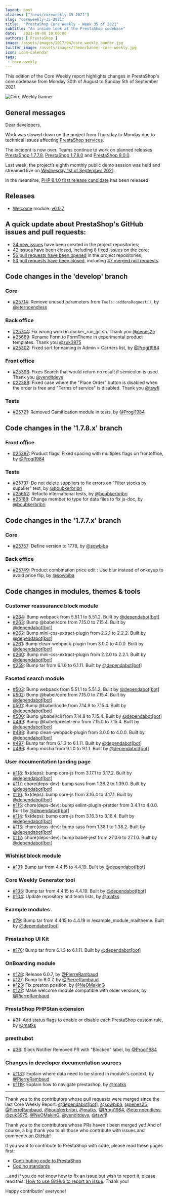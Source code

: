 ```yaml
---
layout: post
aliases: ["/news/coreweekly-35-2021"]
slug: "coreweekly-35-2021"
title:  "PrestaShop Core Weekly - Week 35 of 2021"
subtitle: "An inside look at the PrestaShop codebase"
date:   2021-09-08 10:00:00
authors: [ PrestaShop ]
image: /assets/images/2017/04/core_weekly_banner.jpg
twitter_image: /assets/images/theme/banner-core-weekly.jpg
icon: icon-calendar
tags:
 - core-weekly
---
```


This edition of the Core Weekly report highlights changes in PrestaShop's core codebase from Monday 30th of August to Sunday 5th of September 2021.

![Core Weekly banner](/assets/images/2018/12/banner-core-weekly.jpg)

## General messages

Dear developers,

Work was slowed down on the project from Thursday to Monday due to technical issues affecting [PrestaShop services](https://twitter.com/PrestaShop/status/1433426744267055122).

The incident is now over. Teams continue to work on planned releases [PrestaShop 1.7.7.8](https://github.com/PrestaShop/PrestaShop/issues/25743), [PrestaShop 1.7.8.0](https://github.com/PrestaShop/PrestaShop/issues/23010) and [PrestaShop 8.0.0](https://github.com/PrestaShop/PrestaShop/issues/24111).

Last week, the project’s eighth monthly public demo session was held and streamed live on [Wednesday 1st of September 2021](https://www.youtube.com/watch?v=9oEBquMz008).

In the meantime, [PHP 8.1.0 first release candidate](https://www.php.net/archive/2021.php#2021-09-02-1) has been released!


## Releases

* [Welcome](https://github.com/PrestaShop/welcome) module: [v6.0.7](https://github.com/PrestaShop/welcome/releases/tag/v6.0.7)


## A quick update about PrestaShop's GitHub issues and pull requests:

- [34 new issues](https://github.com/search?q=org%3APrestaShop+is%3Apublic++-repo%3Aprestashop%2Fprestashop.github.io++is%3Aissue+created%3A2021-08-30..2021-09-05) have been created in the project repositories;
- [42 issues have been closed](https://github.com/search?q=org%3APrestaShop+is%3Apublic++-repo%3Aprestashop%2Fprestashop.github.io++is%3Aissue+closed%3A2021-08-30..2021-09-05), including [8 fixed issues](https://github.com/search?q=org%3APrestaShop+is%3Apublic++-repo%3Aprestashop%2Fprestashop.github.io++is%3Aissue+label%3Afixed+closed%3A2021-08-30..2021-09-05) on the core;
- [56 pull requests have been opened](https://github.com/search?q=org%3APrestaShop+is%3Apublic++-repo%3Aprestashop%2Fprestashop.github.io++is%3Apr+created%3A2021-08-30..2021-09-05) in the project repositories;
- [53 pull requests have been closed](https://github.com/search?q=org%3APrestaShop+is%3Apublic++-repo%3Aprestashop%2Fprestashop.github.io++is%3Apr+closed%3A2021-08-30..2021-09-05), including [47 merged pull requests](https://github.com/search?q=org%3APrestaShop+is%3Apublic++-repo%3Aprestashop%2Fprestashop.github.io++is%3Apr+merged%3A2021-08-30..2021-09-05).        


## Code changes in the 'develop' branch


### Core
* [#25714](https://github.com/PrestaShop/PrestaShop/pull/25714): Remove unused parameters from `Tools::addonsRequest()`, by [@eternoendless](https://github.com/eternoendless)


### Back office
* [#25744](https://github.com/PrestaShop/PrestaShop/pull/25744): Fix wrong word in docker_run_git.sh. Thank you [@nenes25](https://github.com/nenes25)
* [#25689](https://github.com/PrestaShop/PrestaShop/pull/25689): Rename Form to FormTheme in experimental product templates. Thank you [@zuk3975](https://github.com/zuk3975)
* [#25302](https://github.com/PrestaShop/PrestaShop/pull/25302): Fixed sort for naming in Admin > Carriers list, by [@Progi1984](https://github.com/Progi1984)


### Front office
* [#25396](https://github.com/PrestaShop/PrestaShop/pull/25396): Fixes Search that would return no result if semicolon is used. Thank you [@venditdevs](https://github.com/venditdevs)
* [#22389](https://github.com/PrestaShop/PrestaShop/pull/22389): Fixed case where the "Place Order" button is disabled when the order is free and "Terms of service" is disabled. Thank you [@tswfi](https://github.com/tswfi)


### Tests
* [#25721](https://github.com/PrestaShop/PrestaShop/pull/25721): Removed Gamification module in tests, by [@Progi1984](https://github.com/Progi1984)


## Code changes in the '1.7.8.x' branch


### Front office
* [#25387](https://github.com/PrestaShop/PrestaShop/pull/25387): Product flags: Fixed spacing with multiples flags on frontoffice, by [@Progi1984](https://github.com/Progi1984)


### Tests
* [#25737](https://github.com/PrestaShop/PrestaShop/pull/25737): Do not delete suppliers to fix errors on "Filter stocks by supplier" test, by [@boubkerbribri](https://github.com/boubkerbribri)
* [#25652](https://github.com/PrestaShop/PrestaShop/pull/25652): Refacto international tests, by [@boubkerbribri](https://github.com/boubkerbribri)
* [#25188](https://github.com/PrestaShop/PrestaShop/pull/25188): Change member to type for data files to fix js-doc, by [@boubkerbribri](https://github.com/boubkerbribri)


## Code changes in the '1.7.7.x' branch


### Core
* [#25757](https://github.com/PrestaShop/PrestaShop/pull/25757): Define version to 1778, by [@sowbiba](https://github.com/sowbiba)


### Back office
* [#25749](https://github.com/PrestaShop/PrestaShop/pull/25749): Product combination price edit : Use blur instead of onkeyup to avoid price flip, by [@sowbiba](https://github.com/sowbiba)


## Code changes in modules, themes & tools


### Customer reassurance block module
* [#264](https://github.com/PrestaShop/blockreassurance/pull/264): Bump webpack from 5.51.1 to 5.51.2. Built by [@dependabot[bot]](https://github.com/apps/dependabot)
* [#263](https://github.com/PrestaShop/blockreassurance/pull/263): Bump @babel/core from 7.15.0 to 7.15.4. Built by [@dependabot[bot]](https://github.com/apps/dependabot)
* [#262](https://github.com/PrestaShop/blockreassurance/pull/262): Bump mini-css-extract-plugin from 2.2.1 to 2.2.2. Built by [@dependabot[bot]](https://github.com/apps/dependabot)
* [#261](https://github.com/PrestaShop/blockreassurance/pull/261): Bump clean-webpack-plugin from 3.0.0 to 4.0.0. Built by [@dependabot[bot]](https://github.com/apps/dependabot)
* [#260](https://github.com/PrestaShop/blockreassurance/pull/260): Bump mini-css-extract-plugin from 2.2.0 to 2.2.1. Built by [@dependabot[bot]](https://github.com/apps/dependabot)
* [#259](https://github.com/PrestaShop/blockreassurance/pull/259): Bump tar from 6.1.6 to 6.1.11. Built by [@dependabot[bot]](https://github.com/apps/dependabot)


### Faceted search module
* [#503](https://github.com/PrestaShop/ps_facetedsearch/pull/503): Bump webpack from 5.51.1 to 5.51.2. Built by [@dependabot[bot]](https://github.com/apps/dependabot)
* [#502](https://github.com/PrestaShop/ps_facetedsearch/pull/502): Bump @babel/core from 7.15.0 to 7.15.4. Built by [@dependabot[bot]](https://github.com/apps/dependabot)
* [#501](https://github.com/PrestaShop/ps_facetedsearch/pull/501): Bump @babel/node from 7.14.9 to 7.15.4. Built by [@dependabot[bot]](https://github.com/apps/dependabot)
* [#500](https://github.com/PrestaShop/ps_facetedsearch/pull/500): Bump @babel/cli from 7.14.8 to 7.15.4. Built by [@dependabot[bot]](https://github.com/apps/dependabot)
* [#499](https://github.com/PrestaShop/ps_facetedsearch/pull/499): Bump @babel/preset-env from 7.15.0 to 7.15.4. Built by [@dependabot[bot]](https://github.com/apps/dependabot)
* [#498](https://github.com/PrestaShop/ps_facetedsearch/pull/498): Bump clean-webpack-plugin from 3.0.0 to 4.0.0. Built by [@dependabot[bot]](https://github.com/apps/dependabot)
* [#497](https://github.com/PrestaShop/ps_facetedsearch/pull/497): Bump tar from 6.1.3 to 6.1.11. Built by [@dependabot[bot]](https://github.com/apps/dependabot)
* [#496](https://github.com/PrestaShop/ps_facetedsearch/pull/496): Bump mocha from 9.1.0 to 9.1.1. Built by [@dependabot[bot]](https://github.com/apps/dependabot)


### User documentation landing page
* [#118](https://github.com/PrestaShop/user-documentation-landing/pull/118): fix(deps): bump core-js from 3.17.1 to 3.17.2. Built by [@dependabot[bot]](https://github.com/apps/dependabot)
* [#117](https://github.com/PrestaShop/user-documentation-landing/pull/117): chore(deps-dev): bump sass from 1.38.2 to 1.39.0. Built by [@dependabot[bot]](https://github.com/apps/dependabot)
* [#116](https://github.com/PrestaShop/user-documentation-landing/pull/116): fix(deps): bump core-js from 3.16.4 to 3.17.1. Built by [@dependabot[bot]](https://github.com/apps/dependabot)
* [#115](https://github.com/PrestaShop/user-documentation-landing/pull/115): chore(deps-dev): bump eslint-plugin-prettier from 3.4.1 to 4.0.0. Built by [@dependabot[bot]](https://github.com/apps/dependabot)
* [#114](https://github.com/PrestaShop/user-documentation-landing/pull/114): fix(deps): bump core-js from 3.16.3 to 3.16.4. Built by [@dependabot[bot]](https://github.com/apps/dependabot)
* [#113](https://github.com/PrestaShop/user-documentation-landing/pull/113): chore(deps-dev): bump sass from 1.38.1 to 1.38.2. Built by [@dependabot[bot]](https://github.com/apps/dependabot)
* [#112](https://github.com/PrestaShop/user-documentation-landing/pull/112): chore(deps-dev): bump babel-jest from 27.0.6 to 27.1.0. Built by [@dependabot[bot]](https://github.com/apps/dependabot)


### Wishlist block module
* [#131](https://github.com/PrestaShop/blockwishlist/pull/131): Bump tar from 4.4.15 to 4.4.19. Built by [@dependabot[bot]](https://github.com/apps/dependabot)


### Core Weekly Generator tool
* [#105](https://github.com/PrestaShop/core-weekly-generator/pull/105): Bump tar from 4.4.15 to 4.4.19. Built by [@dependabot[bot]](https://github.com/apps/dependabot)
* [#104](https://github.com/PrestaShop/core-weekly-generator/pull/104): Update repository and team lists, by [@matks](https://github.com/matks)


### Example modules
* [#79](https://github.com/PrestaShop/example-modules/pull/79): Bump tar from 4.4.15 to 4.4.19 in /example_module_mailtheme. Built by [@dependabot[bot]](https://github.com/apps/dependabot)


### Prestashop UI Kit
* [#170](https://github.com/PrestaShop/prestashop-ui-kit/pull/170): Bump tar from 6.1.3 to 6.1.11. Built by [@dependabot[bot]](https://github.com/apps/dependabot)


### OnBoarding module
* [#128](https://github.com/PrestaShop/welcome/pull/128): Release 6.0.7, by [@PierreRambaud](https://github.com/PierreRambaud)
* [#127](https://github.com/PrestaShop/welcome/pull/127): Bump to 6.0.7, by [@PierreRambaud](https://github.com/PierreRambaud)
* [#123](https://github.com/PrestaShop/welcome/pull/123): Fix preston position, by [@NeOMakinG](https://github.com/NeOMakinG)
* [#122](https://github.com/PrestaShop/welcome/pull/122): Make welcome module compatible with older versions, by [@PierreRambaud](https://github.com/PierreRambaud)


### PrestaShop PHPStan extension
* [#31](https://github.com/PrestaShop/phpstan-prestashop/pull/31): Add status flags to enable or disable each PrestaShop custom rule, by [@matks](https://github.com/matks)


### presthubot
* [#36](https://github.com/PrestaShop/presthubot/pull/36): Slack Notifier Removed PR with "Blocked" label, by [@Progi1984](https://github.com/Progi1984)


### Changes in developer documentation sources
* [#1131](https://github.com/PrestaShop/docs/pull/1131): Explain where data need to be stored in module's context, by [@PierreRambaud](https://github.com/PierreRambaud)
* [#1119](https://github.com/PrestaShop/docs/pull/1119): Explain how to navigate prestashop, by [@matks](https://github.com/matks)


<hr />

Thank you to the contributors whose pull requests were merged since the last Core Weekly Report: [@dependabot[bot]](https://github.com/apps/dependabot), [@sowbiba](https://github.com/sowbiba), [@nenes25](https://github.com/nenes25), [@PierreRambaud](https://github.com/PierreRambaud), [@boubkerbribri](https://github.com/boubkerbribri), [@matks](https://github.com/matks), [@Progi1984](https://github.com/Progi1984), [@eternoendless](https://github.com/eternoendless), [@zuk3975](https://github.com/zuk3975), [@NeOMakinG](https://github.com/NeOMakinG), [@venditdevs](https://github.com/venditdevs), [@tswfi](https://github.com/tswfi)!

Thank you to the contributors whose PRs haven't been merged yet! And of course, a big thank you to all those who contribute with issues and comments [on GitHub](https://github.com/PrestaShop/PrestaShop)!

If you want to contribute to PrestaShop with code, please read these pages first:

 * [Contributing code to PrestaShop](https://devdocs.prestashop.com/1.7/contribute/contribution-guidelines/)
 * [Coding standards](https://devdocs.prestashop.com/1.7/development/coding-standards/)

...and if you do not know how to fix an issue but wish to report it, please read this: [How to use GitHub to report an issue](https://devdocs.prestashop.com/1.7/contribute/contribute-reporting-issues/). Thank you!

Happy contributin' everyone!

